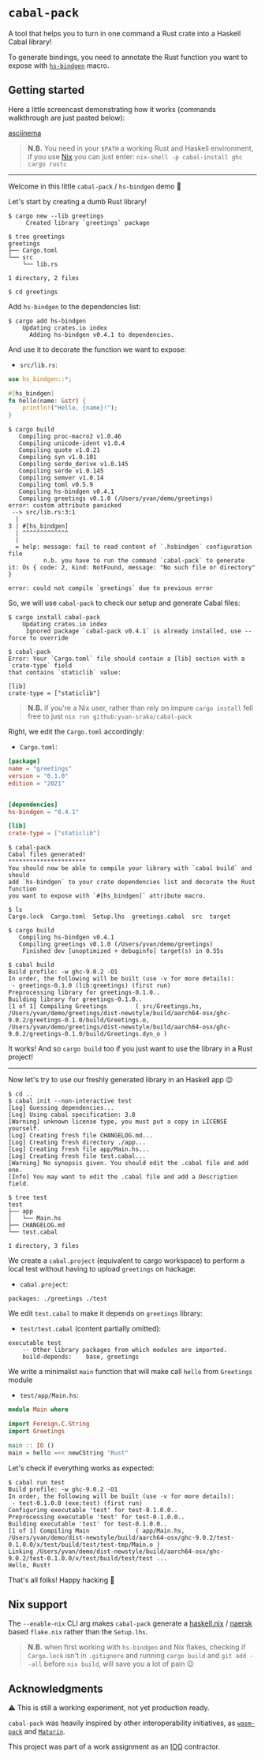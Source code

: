 <!-- cargo-sync-readme start -->

# `cabal-pack`

A tool that helps you to turn in one command a Rust crate into a Haskell
Cabal library!

To generate bindings, you need to annotate the Rust function you want to
expose with [`hs-bindgen`](https://github.com/yvan-sraka/hs-bindgen) macro.

## Getting started

Here a little screencast demonstrating how it works (commands walkthrough
are just pasted below):

[asciinema](https://asciinema.org/a/525919)

> **N.B.** You need in your `$PATH` a working Rust and Haskell environment,
> if you use [Nix](https://nixos.org) you can just enter:
> `nix-shell -p cabal-install ghc cargo rustc`

---

Welcome in this little `cabal-pack` / `hs-bindgen` demo 🙂

Let's start by creating a dumb Rust library!

```text
$ cargo new --lib greetings
     Created library `greetings` package

$ tree greetings
greetings
├── Cargo.toml
└── src
    └── lib.rs

1 directory, 2 files

$ cd greetings
```

Add `hs-bindgen` to the dependencies list:

```text
$ cargo add hs-bindgen
    Updating crates.io index
      Adding hs-bindgen v0.4.1 to dependencies.
```

And use it to decorate the function we want to expose:

* `src/lib.rs`:

```rust
use hs_bindgen::*;

#[hs_bindgen]
fn hello(name: &str) {
    println!("Hello, {name}!");
}
```

```text
$ cargo build
   Compiling proc-macro2 v1.0.46
   Compiling unicode-ident v1.0.4
   Compiling quote v1.0.21
   Compiling syn v1.0.101
   Compiling serde_derive v1.0.145
   Compiling serde v1.0.145
   Compiling semver v1.0.14
   Compiling toml v0.5.9
   Compiling hs-bindgen v0.4.1
   Compiling greetings v0.1.0 (/Users/yvan/demo/greetings)
error: custom attribute panicked
 --> src/lib.rs:3:1
  |
3 | #[hs_bindgen]
  | ^^^^^^^^^^^^^
  |
  = help: message: fail to read content of `.hsbindgen` configuration file
          n.b. you have to run the command `cabal-pack` to generate it: Os { code: 2, kind: NotFound, message: "No such file or directory" }

error: could not compile `greetings` due to previous error
```

So, we will use `cabal-pack` to check our setup and generate Cabal files:

```text
$ cargo install cabal-pack
    Updating crates.io index
     Ignored package `cabal-pack v0.4.1` is already installed, use --force to override

$ cabal-pack
Error: Your `Cargo.toml` file should contain a [lib] section with a `crate-type` field
that contains `staticlib` value:

[lib]
crate-type = ["staticlib"]
```

> **N.B.** if you're a Nix user, rather than rely on impure `cargo install`
> fell free to just `nix run github:yvan-sraka/cabal-pack`

Right, we edit the `Cargo.toml` accordingly:

* `Cargo.toml`:

```toml
[package]
name = "greetings"
version = "0.1.0"
edition = "2021"


[dependencies]
hs-bindgen = "0.4.1"

[lib]
crate-type = ["staticlib"]
```

```text
$ cabal-pack
Cabal files generated!
**********************
You should now be able to compile your library with `cabal build` and should
add `hs-bindgen` to your crate dependencies list and decorate the Rust function
you want to expose with `#[hs_bindgen]` attribute macro.

$ ls
Cargo.lock  Cargo.toml  Setup.lhs  greetings.cabal  src  target
```

```text
$ cargo build
   Compiling hs-bindgen v0.4.1
   Compiling greetings v0.1.0 (/Users/yvan/demo/greetings)
    Finished dev [unoptimized + debuginfo] target(s) in 0.55s

$ cabal build
Build profile: -w ghc-9.0.2 -O1
In order, the following will be built (use -v for more details):
 - greetings-0.1.0 (lib:greetings) (first run)
Preprocessing library for greetings-0.1.0..
Building library for greetings-0.1.0..
[1 of 1] Compiling Greetings        ( src/Greetings.hs, /Users/yvan/demo/greetings/dist-newstyle/build/aarch64-osx/ghc-9.0.2/greetings-0.1.0/build/Greetings.o, /Users/yvan/demo/greetings/dist-newstyle/build/aarch64-osx/ghc-9.0.2/greetings-0.1.0/build/Greetings.dyn_o )
```

It works! And so `cargo build` too if you just want to use the library in a
Rust project!

---

Now let's try to use our freshly generated library in an Haskell app 😉

```text
$ cd ..
$ cabal init --non-interactive test
[Log] Guessing dependencies...
[Log] Using cabal specification: 3.8
[Warning] unknown license type, you must put a copy in LICENSE yourself.
[Log] Creating fresh file CHANGELOG.md...
[Log] Creating fresh directory ./app...
[Log] Creating fresh file app/Main.hs...
[Log] Creating fresh file test.cabal...
[Warning] No synopsis given. You should edit the .cabal file and add one.
[Info] You may want to edit the .cabal file and add a Description field.

$ tree test
test
├── app
│   └── Main.hs
├── CHANGELOG.md
└── test.cabal

1 directory, 3 files
```

We create a `cabal.project` (equivalent to cargo workspace) to perform a
local test without having to upload `greetings` on hackage:

* `cabal.project`:

```cabal
packages: ./greetings ./test
```

We edit `test.cabal` to make it depends on `greetings` library:

* `test/test.cabal` (content partially omitted):

```cabal
executable test
    -- Other library packages from which modules are imported.
    build-depends:    base, greetings
```

We write a minimalist `main` function that will make call `hello` from
`Greetings` module

* `test/app/Main.hs`:

```haskell
module Main where

import Foreign.C.String
import Greetings

main :: IO ()
main = hello =<< newCString "Rust"
```

Let's check if everything works as expected:

```text
$ cabal run test
Build profile: -w ghc-9.0.2 -O1
In order, the following will be built (use -v for more details):
 - test-0.1.0.0 (exe:test) (first run)
Configuring executable 'test' for test-0.1.0.0..
Preprocessing executable 'test' for test-0.1.0.0..
Building executable 'test' for test-0.1.0.0..
[1 of 1] Compiling Main             ( app/Main.hs, /Users/yvan/demo/dist-newstyle/build/aarch64-osx/ghc-9.0.2/test-0.1.0.0/x/test/build/test/test-tmp/Main.o )
Linking /Users/yvan/demo/dist-newstyle/build/aarch64-osx/ghc-9.0.2/test-0.1.0.0/x/test/build/test/test ...
Hello, Rust!
```

That's all folks! Happy hacking 🙂

## Nix support

The `--enable-nix` CLI arg makes `cabal-pack` generate a
[haskell.nix](https://github.com/input-output-hk/haskell.nix) /
[naersk](https://github.com/nix-community/naersk) based `flake.nix` rather
than the `Setup.lhs`.

> **N.B.** when first working with `hs-bindgen` and Nix flakes, checking if
> `Cargo.lock` isn't in `.gitignore` and running `cargo build` and
> `git add --all` before `nix build`, will save you a lot of pain 😉

## Acknowledgments

⚠️ This is still a working experiment, not yet production ready.

`cabal-pack` was heavily inspired by other interoperability initiatives, as
[`wasm-pack`](https://github.com/rustwasm/wasm-pack) and
[`Maturin`](https://github.com/PyO3/maturin).

This project was part of a work assignment as an
[IOG](https://github.com/input-output-hk) contractor.

<!-- cargo-sync-readme end -->
